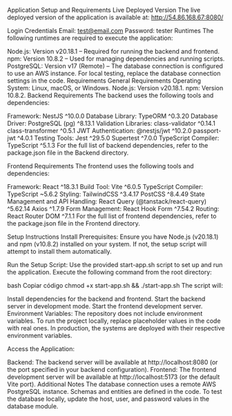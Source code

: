 Application Setup and Requirements
Live Deployed Version
The live deployed version of the application is available at: http://54.86.168.67:8080/

Login Credentials
Email: test@email.com
Password: tester
Runtimes
The following runtimes are required to execute the application:

Node.js: Version v20.18.1 – Required for running the backend and frontend.
npm: Version 10.8.2 – Used for managing dependencies and running scripts.
PostgreSQL: Version v17 (Remote) – The database connection is configured to use an AWS instance. For local testing, replace the database connection settings in the code.
Requirements
General Requirements
Operating System: Linux, macOS, or Windows.
Node.js: Version v20.18.1.
npm: Version 10.8.2.
Backend Requirements
The backend uses the following tools and dependencies:

Framework: NestJS ^10.0.0
Database Library: TypeORM ^0.3.20
Database Driver: PostgreSQL (pg) ^8.13.1
Validation Libraries:
class-validator ^0.14.1
class-transformer ^0.5.1
JWT Authentication:
@nestjs/jwt ^10.2.0
passport-jwt ^4.0.1
Testing Tools:
Jest ^29.5.0
Supertest ^7.0.0
TypeScript Compiler: TypeScript ^5.1.3
For the full list of backend dependencies, refer to the package.json file in the Backend directory.

Frontend Requirements
The frontend uses the following tools and dependencies:

Framework: React ^18.3.1
Build Tool: Vite ^6.0.5
TypeScript Compiler: TypeScript ~5.6.2
Styling:
TailwindCSS ^3.4.17
PostCSS ^8.4.49
State Management and API Handling:
React Query (@tanstack/react-query) ^5.62.14
Axios ^1.7.9
Form Management: React Hook Form ^7.54.2
Routing: React Router DOM ^7.1.1
For the full list of frontend dependencies, refer to the package.json file in the Frontend directory.

Setup Instructions
Install Prerequisites: Ensure you have Node.js (v20.18.1) and npm (v10.8.2) installed on your system. If not, the setup script will attempt to install them automatically.

Run the Setup Script: Use the provided start-app.sh script to set up and run the application. Execute the following command from the root directory:

bash
Copiar código
chmod +x start-app.sh && ./start-app.sh
The script will:

Install dependencies for the backend and frontend.
Start the backend server in development mode.
Start the frontend development server.
Environment Variables: The repository does not include environment variables. To run the project locally, replace placeholder values in the code with real ones. In production, the systems are deployed with their respective environment variables.

Access the Application:

Backend: The backend server will be available at http://localhost:8080 (or the port specified in your backend configuration).
Frontend: The frontend development server will be available at http://localhost:5173 (or the default Vite port).
Additional Notes
The database connection uses a remote AWS PostgreSQL instance. Schemas and entities are defined in the code.
To test the database locally, update the host, user, and password values in the database module.